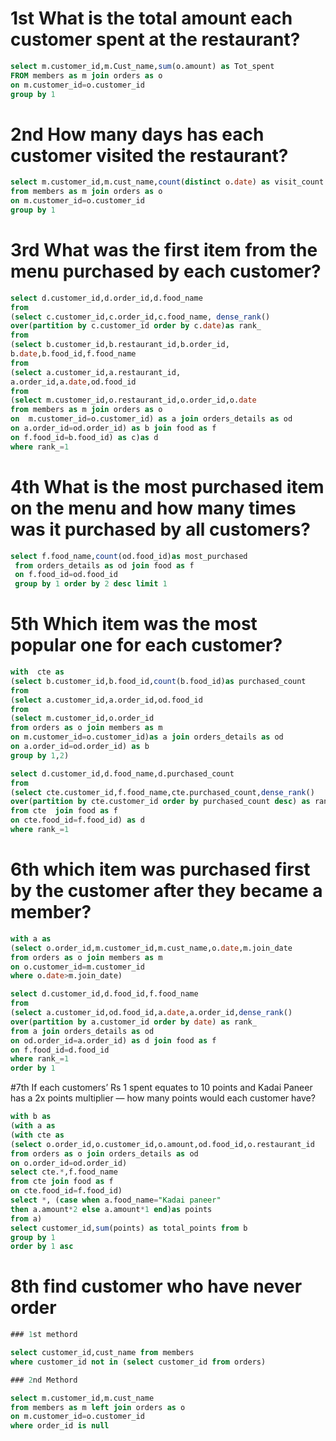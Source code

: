 # 1st What is the total amount each customer spent at the restaurant?
```sql
select m.customer_id,m.Cust_name,sum(o.amount) as Tot_spent
FROM members as m join orders as o 
on m.customer_id=o.customer_id
group by 1
```

# 2nd How many days has each customer visited the restaurant?
```sql
select m.customer_id,m.cust_name,count(distinct o.date) as visit_count
from members as m join orders as o 
on m.customer_id=o.customer_id
group by 1
```

# 3rd What was the first item from the menu purchased by each customer?
```sql
select d.customer_id,d.order_id,d.food_name
from 
(select c.customer_id,c.order_id,c.food_name, dense_rank() 
over(partition by c.customer_id order by c.date)as rank_
from 
(select b.customer_id,b.restaurant_id,b.order_id,
b.date,b.food_id,f.food_name
from 
(select a.customer_id,a.restaurant_id,
a.order_id,a.date,od.food_id
from 
(select m.customer_id,o.restaurant_id,o.order_id,o.date
from members as m join orders as o 
on  m.customer_id=o.customer_id) as a join orders_details as od
on a.order_id=od.order_id) as b join food as f 
on f.food_id=b.food_id) as c)as d
where rank_=1
```

# 4th What is the most purchased item on the menu and how many times was it purchased by all customers?
```sql
select f.food_name,count(od.food_id)as most_purchased 
 from orders_details as od join food as f 
 on f.food_id=od.food_id
 group by 1 order by 2 desc limit 1
 ```
 
 # 5th Which item was the most popular one for each customer?
 
 ```sql
 with  cte as 
 (select b.customer_id,b.food_id,count(b.food_id)as purchased_count
from 
 (select a.customer_id,a.order_id,od.food_id
 from 
(select m.customer_id,o.order_id
from orders as o join members as m 
on m.customer_id=o.customer_id)as a join orders_details as od
on a.order_id=od.order_id) as b
 group by 1,2) 
 
 select d.customer_id,d.food_name,d.purchased_count
 from
 (select cte.customer_id,f.food_name,cte.purchased_count,dense_rank() 
 over(partition by cte.customer_id order by purchased_count desc) as rank_
from cte  join food as f 
on cte.food_id=f.food_id) as d 
where rank_=1
```

# 6th which item was purchased first by the customer after they became a member?
```sql
with a as
(select o.order_id,m.customer_id,m.cust_name,o.date,m.join_date
from orders as o join members as m 
on o.customer_id=m.customer_id
where o.date>m.join_date)

select d.customer_id,d.food_id,f.food_name
from 
(select a.customer_id,od.food_id,a.date,a.order_id,dense_rank() 
over(partition by a.customer_id order by date) as rank_ 
from a join orders_details as od 
on od.order_id=a.order_id) as d join food as f 
on f.food_id=d.food_id
where rank_=1
order by 1
```

#7th If each customers’ Rs 1 spent equates to 10 points and Kadai Paneer has a 2x points multiplier — how many points would each customer have?
```sql
with b as 
(with a as
(with cte as
(select o.order_id,o.customer_id,o.amount,od.food_id,o.restaurant_id
from orders as o join orders_details as od
on o.order_id=od.order_id)
select cte.*,f.food_name
from cte join food as f 
on cte.food_id=f.food_id)
select *, (case when a.food_name="Kadai paneer" 
then a.amount*2 else a.amount*1 end)as points
from a)
select customer_id,sum(points) as total_points from b
group by 1
order by 1 asc
```
# 8th find customer who have never order
```sql
### 1st methord

select customer_id,cust_name from members
where customer_id not in (select customer_id from orders)

### 2nd Methord

select m.customer_id,m.cust_name
from members as m left join orders as o
on m.customer_id=o.customer_id
where order_id is null
```














